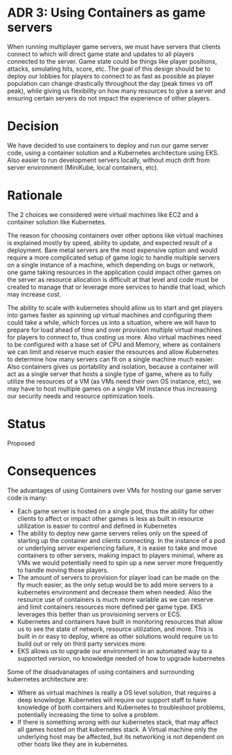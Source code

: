 # ADR 3: Using Containers as game servers

When running multiplayer game servers, we must have servers that clients connect to which will direct game state and updates to all players connected to the server.  Game state could be things like player positions, attacks, simulating hits, score, etc.  The goal of this design should be to deploy our lobbies for players to connect to as fast as possible as player population can change drastically throughout the day (peak times vs off peak), while giving us flexibility on how many resources to give a server and ensuring certain servers do not impact the experience of other players.

# Decision

We have decided to use containers to deploy and run our game server code, using a container solution and a Kubernetes architecture using EKS.  Also easier to run development servers locally, without much drift from server environment (MiniKube, local containers, etc).

# Rationale

The 2 choices we considered were virtual machines like EC2 and a container solution like Kubernetes.

The reason for choosing containers over other options like virtual machines is explained mostly by speed, ability to update, and expected result of a deployment.  Bare metal servers are the most expensive option and would require a more complicated setup of game logic to handle multiple servers on a single instance of a machine, which depending on bugs or network, one game taking resources in the application could impact other games on the server as resource allocation is difficult at that level and code must be created to manage that or leverage more services to handle that load, which may increase cost.  

The ability to scale with kubernetes should allow us to start and get players into games faster as spinning up virtual machines and configuring them could take a while, which forces us into a situation, where we will have to prepare for load ahead of time and over provision multiple virtual machines for players to connect to, thus costing us more.  Also virtual machines need to be configured with a base set of CPU and Memory, where as containers we can limit and reserve much easier the resources and allow Kubernetes to determine how many servers can fit on a single machine much easier. Also containers gives us portability and isolation, because a container will act as a single server that hosts a single type of game, where as to fully utilize the resources of a VM (as VMs need their own OS instance, etc), we may have to host multiple games on a single VM instance thus increasing our security needs and resource optimization tools.

# Status

Proposed

# Consequences

The advantages of using Containers over VMs for hosting our game server code is many:

- Each game server is hosted on a single pod, thus the ability for other clients to affect or impact other games is less as built in resource utilization is easier to control and defined in Kubernetes
- The ability to deploy new game servers relies only on the speed of starting up the container and clients connecting.  In the instance of a pod or underlying server experiencing failure, it is easier to take and move containers to other servers, making impact to players minimal, where as VMs we would potentially need to spin up a new server more frequently to handle moving those players.
- The amount of servers to provision for player load can be made on the fly much easier, as the only setup would be to add more servers to a kubernetes environment and decrease them when needed.  Also the resource use of containers is much more variable as we can reserve and limit containers resources more defined per game type.  EKS leverages this better than us provisioning servers or ECS.
- Kubernetes and containers have built in monitoring resources that allow us to see the state of network, resource utilization, and more.  This is built in or easy to deploy, where as other solutions would require us to build out or rely on third party services more.
- EKS allows us to upgrade our environment in an automated way to a supported version, no knowledge needed of how to upgrade kubernetes

Some of the disadvanatages of using containers and surrounding kubernetes architecture are:
    
- Where as virtual machines is really a OS level solution, that requires a deep knowledge.  Kubernetes will require our support staff to have knowledge of both containers and Kubernetes to troubleshoot problems, potentially increasing the time to solve a problem. 
- If there is something wrong with our kubernetes stack, that may affect all games hosted on that kubernetes stack.  A Virtual machine only the underlying host may be affected, but its networking is not dependent on other hosts like they are in kubernetes.
